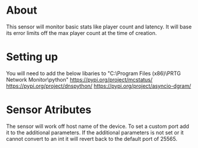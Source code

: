 # About
This sensor will monitor basic stats like player count and latency.
It will base its error limits off the max player count at the time of creation.

# Setting up
You will need to add the below libaries to "C:\Program Files (x86)\PRTG Network Monitor\python\"
https://pypi.org/project/mcstatus/
https://pypi.org/project/dnspython/
https://pypi.org/project/asyncio-dgram/

# Sensor Atributes
The sensor will work off host name of the device.
To set a custom port add it to the additional parameters.
If the additional parameters is not set or it cannot convert to an int it will revert back to the default port of 25565.
